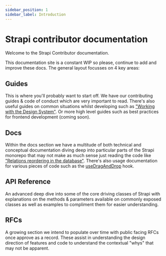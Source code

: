 ```yaml
---
sidebar_position: 1
sidebar_label: Introduction
---
```


# Strapi contributor documentation

Welcome to the Strapi Contributor documentation.

This documentation site is a constant WIP so please, continue to add and improve these docs. The general layout focusses on 4 key areas:

## Guides

This is where you'll probably want to start off. We have our contributing guides & code of conduct which are very important to read. There's also useful guides on common situations whilst developing such as ["Working with the Design System"](/guides/working-with-the-design-system). Or more high level guides such as best practices for frontend development (coming soon).

## Docs

Within the docs section we have a multitude of both technical and conceptual documentation diving deep into particular parts of the Strapi monorepo that may not make as much sense just reading the code like ["Relations reordering in the database"](/docs/core/database/relations/reordering). There's also usage documentation for various pieces of code such as the [useDragAndDrop](/docs/core/content-manager/hooks/use-drag-and-drop) hook.

## API Reference

An advanced deep dive into some of the core driving classes of Strapi with explanations on the methods & parameters available on commonly exposed classes as well as examples to compliment them for easier understanding.

## RFCs

A growing section we intend to populate over time with public facing RFCs once approve as a record. These assist in understanding the design direction of features and code to understand the contextual "whys" that may not be apparent.
